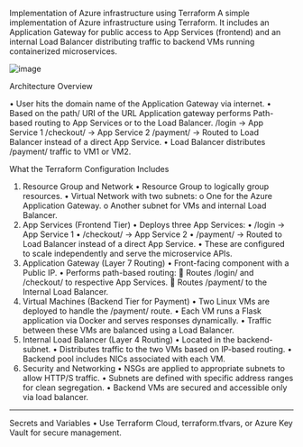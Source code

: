Implementation of Azure infrastructure using Terraform 
A simple implementation of Azure infrastructure using Terraform. It includes an Application Gateway for public access to App Services (frontend) and an internal Load Balancer distributing traffic to backend VMs running containerized microservices.

![image](https://github.com/user-attachments/assets/6784d9a8-bbfc-4631-bbb6-0d58c8ab71d6)



Architecture Overview
 
•	User hits the domain name of the  Application Gateway via internet.
•	Based on the path/ URI of the URL Application gateway performs Path-based routing to App Services or to  the Load Balancer.
/login → App Service 1
/checkout/ → App Service 2
/payment/ → Routed to Load Balancer instead of a direct App Service.
•	Load Balancer distributes /payment/ traffic to VM1 or  VM2.

What the Terraform Configuration Includes
1. Resource Group and Network
•	Resource Group to logically group resources.
•	Virtual Network with two subnets:
o	One for the Azure Application Gateway.
o	Another subnet for VMs and internal Load Balancer.
2. App Services (Frontend Tier)
•	Deploys three App Services:
•	/login → App Service 1
•	/checkout/ → App Service 2
•	/payment/ → Routed to Load Balancer instead of a direct App Service.
•	These are configured to scale independently and serve the microservice APIs.
3. Application Gateway (Layer 7 Routing)
•	Front-facing component with a Public IP.
•	Performs path-based routing:
	Routes /login/ and /checkout/  to respective App Services.
	Routes /payment/ to the Internal Load Balancer.
4. Virtual Machines (Backend Tier for Payment)
•	Two Linux VMs are deployed to handle the /payment/ route.
•	Each VM runs a Flask application via Docker and serves responses dynamically.
•	Traffic between these VMs are balanced using a Load Balancer.
5. Internal Load Balancer (Layer 4 Routing)
•	Located in the backend-subnet.
•	Distributes traffic to the two VMs based on IP-based routing.
•	Backend pool includes NICs associated with each VM.
6. Security and Networking
•	NSGs are applied to appropriate subnets to allow HTTP/S traffic.
•	Subnets are defined with specific address ranges for clean segregation.
•	Backend VMs are secured and accessible only via load balancer.
________________________________________
Secrets and Variables
•	Use Terraform Cloud, terraform.tfvars, or Azure Key Vault for secure management.

